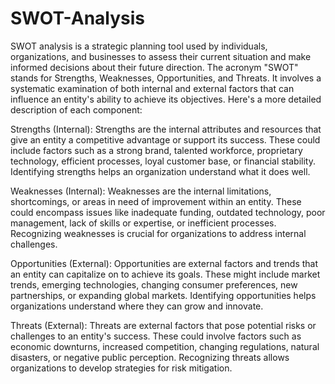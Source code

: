 # SWOT-Analysis

SWOT analysis is a strategic planning tool used by individuals, organizations, and businesses to assess their current situation and make informed decisions about their future direction. The acronym "SWOT" stands for Strengths, Weaknesses, Opportunities, and Threats. It involves a systematic examination of both internal and external factors that can influence an entity's ability to achieve its objectives. Here's a more detailed description of each component:

Strengths (Internal): Strengths are the internal attributes and resources that give an entity a competitive advantage or support its success. These could include factors such as a strong brand, talented workforce, proprietary technology, efficient processes, loyal customer base, or financial stability. Identifying strengths helps an organization understand what it does well.

Weaknesses (Internal): Weaknesses are the internal limitations, shortcomings, or areas in need of improvement within an entity. These could encompass issues like inadequate funding, outdated technology, poor management, lack of skills or expertise, or inefficient processes. Recognizing weaknesses is crucial for organizations to address internal challenges.

Opportunities (External): Opportunities are external factors and trends that an entity can capitalize on to achieve its goals. These might include market trends, emerging technologies, changing consumer preferences, new partnerships, or expanding global markets. Identifying opportunities helps organizations understand where they can grow and innovate.

Threats (External): Threats are external factors that pose potential risks or challenges to an entity's success. These could involve factors such as economic downturns, increased competition, changing regulations, natural disasters, or negative public perception. Recognizing threats allows organizations to develop strategies for risk mitigation.
